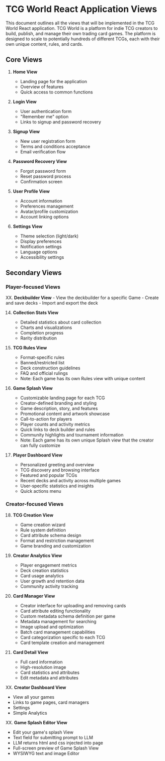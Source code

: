 # TCG World React Application Views

This document outlines all the views that will be implemented in the TCG World React application. TCG World is a platform for indie TCG creators to build, publish, and manage their own trading card games. The platform is designed to scale to potentially hundreds of different TCGs, each with their own unique content, rules, and cards.

## Core Views

1. **Home View**
   - Landing page for the application
   - Overview of features
   - Quick access to common functions

2. **Login View**
   - User authentication form
   - "Remember me" option
   - Links to signup and password recovery

3. **Signup View**
   - New user registration form
   - Terms and conditions acceptance
   - Email verification flow

4. **Password Recovery View**
   - Forgot password form
   - Reset password process
   - Confirmation screen

9. **User Profile View**
   - Account information
   - Preferences management
   - Avatar/profile customization
   - Account linking options

10. **Settings View**
    - Theme selection (light/dark)
    - Display preferences
    - Notification settings
    - Language options
    - Accessibility settings

## Secondary Views

### Player-focused Views

XX. **Deckbuilder View**
	- View the deckbuilder for a specific Game
	- Create and save decks
	- Import and export the deck

14. **Collection Stats View**
    - Detailed statistics about card collection
    - Charts and visualizations
    - Completion progress
    - Rarity distribution

15. **TCG Rules View**
    - Format-specific rules
    - Banned/restricted list
    - Deck construction guidelines
    - FAQ and official rulings
    - Note: Each game has its own Rules view with unique content
	
11. **Game Splash View**
    - Customizable landing page for each TCG
    - Creator-defined branding and styling
    - Game description, story, and features
    - Promotional content and artwork showcase
    - Call-to-action for players
    - Player counts and activity metrics
    - Quick links to deck builder and rules
    - Community highlights and tournament information
    - Note: Each game has its own unique Splash view that the creator can fully customize

5. **Player Dashboard View**
   - Personalized greeting and overview
   - TCG discovery and browsing interface
   - Featured and popular TCGs
   - Recent decks and activity across multiple games
   - User-specific statistics and insights
   - Quick actions menu

### Creator-focused Views

18. **TCG Creation View**
    - Game creation wizard
    - Rule system definition
    - Card attribute schema design
    - Format and restriction management
    - Game branding and customization

19. **Creator Analytics View**
    - Player engagement metrics
    - Deck creation statistics
    - Card usage analytics
    - User growth and retention data
    - Community activity tracking

6. **Card Manager View**
   - Creator interface for uploading and removing cards
   - Card attribute editing functionality
   - Custom metadata schema definition per game
   - Metadata management for searching
   - Image upload and optimization
   - Batch card management capabilities
   - Card categorization specific to each TCG
   - Card template creation and management

7. **Card Detail View**
   - Full card information
   - High-resolution image
   - Card statistics and attributes
   - Edit metadata and attributes

XX. **Creator Dashboard View**
   - View all your games
   - Links to game pages, card managers
   - Settings
   - Simple Analytics

XX. **Game Splash Editor View**
   - Edit your game's splash View
   - Text field for submitting prompt to LLM
   - LLM returns html and css injected into page
   - Full-screen preview of Game Splash View
   - WYSIWYG text and image Editor